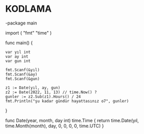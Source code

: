 # KODLAMA
-package main

import (
	"fmt"
	"time"
)

func main() {

	var yıl int
	var ay int
	var gun int

	fmt.Scanf(&yıl)
	fmt.Scanf(&ay)
	fmt.Scanf(&gun)

	z1 := Date(yıl, ay, gun)
	z2 := Date(2022, 11, 13) // time.Now() ?
	gunler := z2.Sub(z1).Hours() / 24
	fmt.Println("şu kadar gündür hayattasınız o7", gunler)
}

func Date(year, month, day int) time.Time {
	return time.Date(yıl, time.Month(month), day, 0, 0, 0, 0, time.UTC)
}
